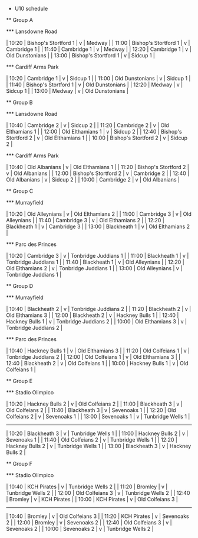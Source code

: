 * U10 schedule

** Group A

*** Lansdowne Road

| 10:20 | Bishop's Stortford 1 | v | Medway |
| 11:00 | Bishop's Stortford 1 | v | Cambridge 1 |
| 11:40 | Cambridge 1 | v | Medway |
| 12:20 | Cambridge 1 | v | Old Dunstonians |
| 13:00 | Bishop's Stortford 1 | v | Sidcup 1 |

*** Cardiff Arms Park

| 10:20 | Cambridge 1 | v | Sidcup 1 |
| 11:00 | Old Dunstonians | v | Sidcup 1 |
| 11:40 | Bishop's Stortford 1 | v | Old Dunstonians |
| 12:20 | Medway | v | Sidcup 1 |
| 13:00 | Medway | v | Old Dunstonians |

** Group B

*** Lansdowne Road

| 10:40 | Cambridge 2 | v | Sidcup 2 |
| 11:20 | Cambridge 2 | v | Old Elthamians 1 |
| 12:00 | Old Elthamians 1 | v | Sidcup 2 |
| 12:40 | Bishop's Stortford 2 | v | Old Elthamians 1 |
| 10:00 | Bishop's Stortford 2 | v | Sidcup 2 |

*** Cardiff Arms Park

| 10:40 | Old Albanians | v | Old Elthamians 1 |
| 11:20 | Bishop's Stortford 2 | v | Old Albanians |
| 12:00 | Bishop's Stortford 2 | v | Cambridge 2 |
| 12:40 | Old Albanians | v | Sidcup 2 |
| 10:00 | Cambridge 2 | v | Old Albanians |

** Group C

*** Murrayfield

| 10:20 | Old Alleynians | v | Old Elthamians 2 |
| 11:00 | Cambridge 3 | v | Old Alleynians |
| 11:40 | Cambridge 3 | v | Old Elthamians 2 |
| 12:20 | Blackheath 1 | v | Cambridge 3 |
| 13:00 | Blackheath 1 | v | Old Elthamians 2 |

*** Parc des Princes

| 10:20 | Cambridge 3 | v | Tonbridge Juddians 1 |
| 11:00 | Blackheath 1 | v | Tonbridge Juddians 1 |
| 11:40 | Blackheath 1 | v | Old Alleynians |
| 12:20 | Old Elthamians 2 | v | Tonbridge Juddians 1 |
| 13:00 | Old Alleynians | v | Tonbridge Juddians 1 |

** Group D

*** Murrayfield

| 10:40 | Blackheath 2 | v | Tonbridge Juddians 2 |
| 11:20 | Blackheath 2 | v | Old Elthamians 3 |
| 12:00 | Blackheath 2 | v | Hackney Bulls 1 |
| 12:40 | Hackney Bulls 1 | v | Tonbridge Juddians 2 |
| 10:00 | Old Elthamians 3 | v | Tonbridge Juddians 2 |

*** Parc des Princes

| 10:40 | Hackney Bulls 1 | v | Old Elthamians 3 |
| 11:20 | Old Colfeians 1 | v | Tonbridge Juddians 2 |
| 12:00 | Old Colfeians 1 | v | Old Elthamians 3 |
| 12:40 | Blackheath 2 | v | Old Colfeians 1 |
| 10:00 | Hackney Bulls 1 | v | Old Colfeians 1 |

** Group E

*** Stadio Olimpico

| 10:20 | Hackney Bulls 2 | v | Old Colfeians 2 |
| 11:00 | Blackheath 3 | v | Old Colfeians 2 |
| 11:40 | Blackheath 3 | v | Sevenoaks 1 |
| 12:20 | Old Colfeians 2 | v | Sevenoaks 1 |
| 13:00 | Sevenoaks 1 | v | Tunbridge Wells 1 |

*** 

| 10:20 | Blackheath 3 | v | Tunbridge Wells 1 |
| 11:00 | Hackney Bulls 2 | v | Sevenoaks 1 |
| 11:40 | Old Colfeians 2 | v | Tunbridge Wells 1 |
| 12:20 | Hackney Bulls 2 | v | Tunbridge Wells 1 |
| 13:00 | Blackheath 3 | v | Hackney Bulls 2 |

** Group F

*** Stadio Olimpico

| 10:40 | KCH Pirates | v | Tunbridge Wells 2 |
| 11:20 | Bromley | v | Tunbridge Wells 2 |
| 12:00 | Old Colfeians 3 | v | Tunbridge Wells 2 |
| 12:40 | Bromley | v | KCH Pirates |
| 10:00 | KCH Pirates | v | Old Colfeians 3 |

*** 

| 10:40 | Bromley | v | Old Colfeians 3 |
| 11:20 | KCH Pirates | v | Sevenoaks 2 |
| 12:00 | Bromley | v | Sevenoaks 2 |
| 12:40 | Old Colfeians 3 | v | Sevenoaks 2 |
| 10:00 | Sevenoaks 2 | v | Tunbridge Wells 2 |
